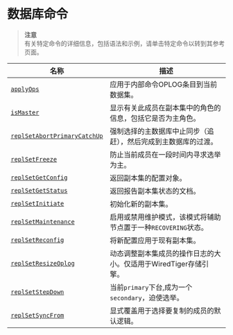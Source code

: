 # [ ](#)数据库命令

[]()

> **注意**<br />
> 有关特定命令的详细信息，包括语法和示例，请单击特定命令以转到其参考页面。

| 名称                             | 描述                                                         |
| -------------------------------- | ------------------------------------------------------------ |
| [`applyOps`]()                   | 应用于内部命令OPLOG条目到当前数据集。                        |
| [`isMaster`]()                   | 显示有关此成员在副本集中的角色的信息，包括它是否为主角色。   |
| [`replSetAbortPrimaryCatchUp`]() | 强制选择的主数据库中止同步（追赶），然后完成到主数据库的过渡。 |
| [`replSetFreeze`]()              | 防止当前成员在一段时间内寻求选举为主。                       |
| [`replSetGetConfig`]()           | 返回副本集的配置对象。                                       |
| [`replSetGetStatus`]()           | 返回报告副本集状态的文档。                                   |
| [`replSetInitiate`]()            | 初始化新的副本集。                                           |
| [`replSetMaintenance`]()         | 启用或禁用维护模式，该模式将辅助节点置于一种`RECOVERING`状态。 |
| [`replSetReconfig`]()            | 将新配置应用于现有副本集。                                   |
| [`replSetResizeOplog`]()         | 动态调整副本集成员的操作日志的大小。仅适用于WiredTiger存储引擎。 |
| [`replSetStepDown`]()            | 当前`primary`下台,成为一个`secondary`，迫使选举。            |
| [`replSetSyncFrom`]()            | 显式覆盖用于选择要复制的成员的默认逻辑。                     |

